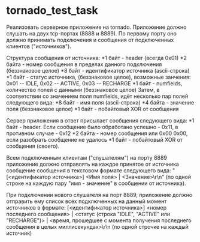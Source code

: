 # tornado_test_task
Реализовать серверное приложение на tornado. Приложение должно слушать на двух tcp-портах (8888 и 8889). По
первому порту оно должно принимать подключения и сообщения от подключенных клиентов ("источников").

Структура сообщения от источника:
*1 байт - header (всегда 0x01)
*2 байта - номер сообщения в пределах данного подключения (беззнаковое целое)
*8 байт - идентификатор источника (ascii-строка)
*1 байт - статус источника, (беззнаковое целое), возможные занчения: 0x01 -- IDLE, 0x02 -- ACTIVE, 0x03 --
RECHARGE
*1 байт - numfields, количество полей с данными (беззнаковое целое)
Затем, в соответствии со значением поля numfields, идёт несколько пар полей следующего вида:
*8 байт - имя поля (ascii-строка)
*4 байта - значение поля (беззнаковое целое)
*1 байт - побайтовый XOR от сообщения

Сервер приложения в ответ присылает сообщения следующего вида:
*1 байт - header. Если сообщение было обработано успешно - 0x11, в противном случае - 0x12
*2 байта - номер сообщения или 0x00 0x00, если разобрать сообщение не удалось
*1 байт - побайтовый XOR от сообщения (своего).

Всем подключенным клиентам ("слушателям") на порту 8889 приложение должно отправлять на каждое принятое от
источника сообщение сообщения в текстовом формате следующего вида: "[<идентификатор источника>] <Имя
поля> | <Значение>\r\n" (по одной строке на каждую пару "имя - значение" в сообщении от источника).

При подключении нового слушателя на порт 8889, приложение должно отправить ему список всех подключенных на
данный момент источников в формате:
[<идентификатор источника>] <номер последнего сообщения> | <статус (строка "IDLE", "ACTIVE" или
"RECHARGE")> | <время, прошедшее с момента получения последнего сообщения в целых миллисекундах>\r\n (по
одной строчке на каждый источник)
